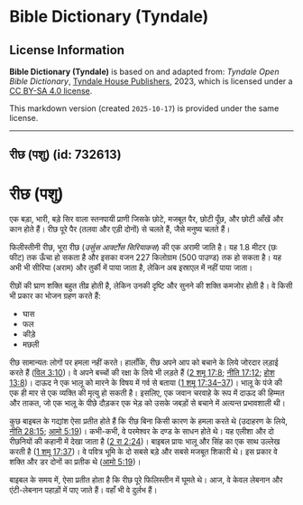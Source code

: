 # Bible Dictionary (Tyndale)

## License Information

**Bible Dictionary (Tyndale)** is based on and adapted from: _Tyndale Open Bible Dictionary_, [Tyndale House Publishers](https://tyndaleopenresources.com/), 2023, which is licensed under a [CC BY-SA 4.0 license](https://creativecommons.org/licenses/by-sa/4.0/legalcode.en).

This markdown version (created `2025-10-17`) is provided under the same license.



--------------------------------

## रीछ (पशु) (id: 732613)

रीछ (पशु)
=========

एक बड़ा, भारी, बड़े सिर वाला स्तनपायी प्राणी जिसके छोटे, मजबूत पैर, छोटी पूँछ, और छोटी आँखें और कान होते हैं। रीछ पूरे पैर (तलवा और एड़ी दोनों) से चलते हैं, जैसे मनुष्य चलते हैं।

फिलीस्तीनी रीछ, भूरा रीछ (*उर्सुस आर्क्टोस सिरियाकस*) की एक अरामी जाति है। यह 1\.8 मीटर (छः फीट) तक ऊँचा हो सकता है और इसका वजन 227 किलोग्राम (500 पाउण्ड) तक हो सकता है। यह अभी भी सीरिया (अराम) और तुर्की में पाया जाता है, लेकिन अब इस्राएल में नहीं पाया जाता।

रीछों की घ्राण शक्ति बहुत तीव्र होती है, लेकिन उनकी दृष्टि और सुनने की शक्ति कमजोर होती है। वे किसी भी प्रकार का भोजन ग्रहण करते हैं:

* घास
* फल
* कीड़े
* मछली

रीछ सामान्यतः लोगों पर हमला नहीं करते। हालाँकि, रीछ अपने आप को बचाने के लिये जोरदार लड़ाई करते हैं ([विल 3:10](https://ref.ly/Lam3:10))। वे अपने बच्चों की रक्षा के लिये भी लड़ते हैं ([2 शमू 17:8](https://ref.ly/2Sam17:8); [नीति 17:12](https://ref.ly/Prov17:12); [होश 13:8](https://ref.ly/Hos13:8))। दाऊद ने एक भालू को मारने के विषय में गर्व से बताया ([1 शमू 17:34–37](https://ref.ly/1Sam17:34-1Sam17:37))। भालू के पंजे की एक ही मार से एक व्यक्ति की मृत्यु हो सकती है। इसलिए, एक जवान चरवाहे के रूप में दाऊद की हिम्मत और ताकत, जो एक भालू के पीछे दौड़कर एक भेड़ को उसके जबड़ों से बचाने में अत्यन्त प्रभावशाली थी।

कुछ बाइबल के गद्यांश ऐसा प्रतीत होते हैं कि रीछ बिना किसी कारण के हमला करते थे (उदाहरण के लिये, [नीति 28:15](https://ref.ly/Prov28:15); [आमो 5:19](https://ref.ly/Amos5:19))। कभी\-कभी, वे परमेश्वर के दण्ड के साधन होते थे। यह एलीशा और दो रीछनियों की कहानी में देखा जाता है ([2 रा 2:24](https://ref.ly/2Kgs2:24))। बाइबल प्रायः भालू और सिंह का एक साथ उल्लेख करती है ([1 शमू 17:37](https://ref.ly/1Sam17:37))। वे पवित्र भूमि के दो सबसे बड़े और सबसे मजबूत शिकारी थे। इस प्रकार वे शक्ति और डर दोनों का प्रतीक थे ([आमो 5:19](https://ref.ly/Amos5:19))।

बाइबल के समय में, ऐसा प्रतीत होता है कि रीछ पूरे फिलिस्तीन में घूमते थे। आज, वे केवल लेबनान और एंटी\-लेबनान पहाड़ों में पाए जाते हैं। वहाँ भी वे दुर्लभ हैं।


